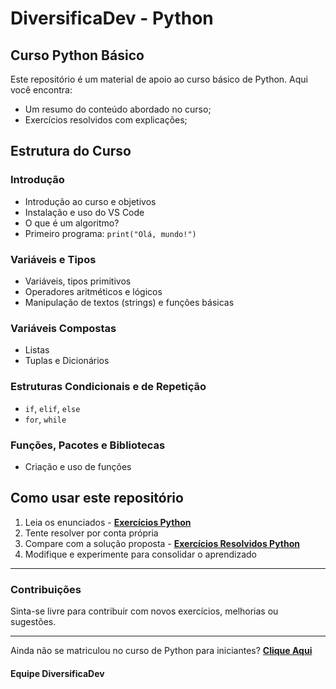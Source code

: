 # DiversificaDev - Python

## Curso Python Básico

Este repositório é um material de apoio ao curso básico de Python. Aqui você encontra:

- Um resumo do conteúdo abordado no curso;
- Exercícios resolvidos com explicações;

## Estrutura do Curso

### Introdução

- Introdução ao curso e objetivos
- Instalação e uso do VS Code
- O que é um algoritmo?
- Primeiro programa: `print("Olá, mundo!")`

### Variáveis e Tipos

- Variáveis, tipos primitivos
- Operadores aritméticos e lógicos
- Manipulação de textos (strings) e funções básicas

### Variáveis Compostas

- Listas
- Tuplas e Dicionários

### Estruturas Condicionais e de Repetição

- `if`, `elif`, `else`
- `for`, `while`

### Funções, Pacotes e Bibliotecas

- Criação e uso de funções

## Como usar este repositório

1. Leia os enunciados - **[Exercícios Python](/python_basic/python_challenges/python_exercises.md)**
2. Tente resolver por conta própria
3. Compare com a solução proposta - **[Exercícios Resolvidos Python](/python_basic/python_challenges/python_exercises_with_solutions.md)**
4. Modifique e experimente para consolidar o aprendizado

---

### Contribuições

Sinta-se livre para contribuir com novos exercícios, melhorias ou sugestões.

---

Ainda não se matriculou no curso de Python para iniciantes?
**[Clique Aqui](https://diversifica.dev/blog/cursos/curso-gratuito-python-para-comunidade-trans/)**

#### Equipe DiversificaDev
